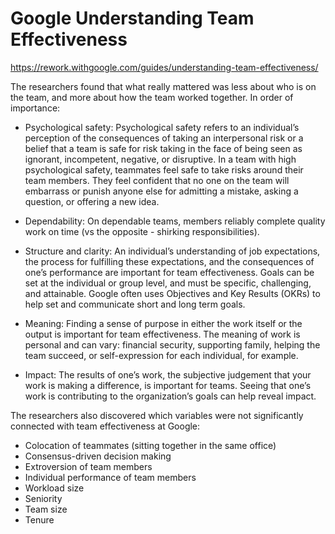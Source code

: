 # Google Understanding Team Effectiveness
<https://rework.withgoogle.com/guides/understanding-team-effectiveness/>




  The researchers found that what really mattered was less about who is on the
  team, and more about how the team worked together. In order of importance:

  - Psychological safety: Psychological safety refers to an individual’s
  perception of the consequences of taking an interpersonal risk or a belief
  that a team is safe for risk taking in the face of being seen as ignorant,
  incompetent, negative, or disruptive. In a team with high psychological
  safety, teammates feel safe to take risks around their team members. They
  feel confident that no one on the team will embarrass or punish anyone else
  for admitting a mistake, asking a question, or offering a new idea.

  - Dependability: On dependable teams, members reliably complete quality work
  on time (vs the opposite - shirking responsibilities).

  - Structure and clarity: An individual’s understanding of job expectations,
  the process for fulfilling these expectations, and the consequences of one’s
  performance are important for team effectiveness. Goals can be set at the
  individual or group level, and must be specific, challenging, and attainable.
  Google often uses Objectives and Key Results (OKRs) to help set and
  communicate short and long term goals.

  - Meaning: Finding a sense of purpose in either the work itself or the output
  is important for team effectiveness. The meaning of work is personal and can
  vary: financial security, supporting family, helping the team succeed, or
  self-expression for each individual, for example.

  - Impact: The results of one’s work, the subjective judgement that your work
  is making a difference, is important for teams. Seeing that one’s work is
  contributing to the organization’s goals can help reveal impact.




  The researchers also discovered which variables were not significantly connected with team effectiveness at Google:

  - Colocation of teammates (sitting together in the same office)
  - Consensus-driven decision making
  - Extroversion of team members
  - Individual performance of team members
  - Workload size
  - Seniority
  - Team size
  - Tenure


